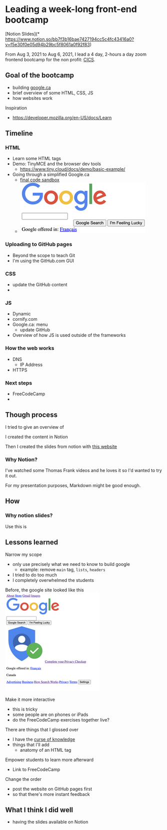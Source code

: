# Leading a week-long front-end bootcamp

[Notion Slides](\* https://www.notion.so/bb7f3b16bae7427194cc5c4fc43416a0?v=f5e30f0e05d94b29bc5f8061a0f92f83)

From Aug 3, 2021 to Aug 6, 2021, I lead a 4 day, 2-hours a day zoom frontend bootcamp for the non profit: [CICS](https://www.cicscanada.com/en/).

## Goal of the bootcamp

-   building [google.ca](https://google.ca)
-   brief overview of some HTML, CSS, JS
-   how websites work

Inspiration

-   https://developer.mozilla.org/en-US/docs/Learn

## Timeline

### HTML

-   Learn some HTML tags
-   Demo: TinyMCE and the browser dev tools
    -   https://www.tiny.cloud/docs/demo/basic-example/
-   Going through a simplified Google.ca
    -   [final code sandbox](https://codesandbox.io/s/google-html-final-rsnzv?file=/index.html)
    -   ![8b0fe1c8396407b440204ea8d48afc9f.png](8b0fe1c8396407b440204ea8d48afc9f.png)

### Uploading to GitHub pages

-   Beyond the scope to teach Git
-   I'm using the GitHub.com GUI

### CSS

-   update the GitHub content
-

### JS

-   Dynamic
-   cornify.com
-   Google.ca: menu
    -   update GitHub
-   Overview of how JS is used outside of the frameworks

### How the web works

-   DNS
    -   IP Address
-   HTTPS

### Next steps

-   FreeCodeCamp
-

## Though process

I tried to give an overview of

I created the content in Notion

Then I created the slides from notion with [this website](https://wunderpresentation.com/create/notion/)

### Why Notion?

I've watched some Thomas Frank videos and he loves it so I'd wanted to try it out.

For my presentation purposes, Markdown might be good enough.

## How

### Why notion slides?

Use this is

## Lessons learned

Narrow my scope

-   only use precisely what we need to know to build google
    -   example: remove `main` tag, `lists`, `headers`
-   I tried to do too much
-   I completely overwhelmed the students

Before, the google site looked like this
![938c3c7afac55e9e3a8f11fd4a0586e7.png](938c3c7afac55e9e3a8f11fd4a0586e7.png)

Make it more interactive

-   this is tricky
-   some people are on phones or iPads
-   do the FreeCodeCamp exercises together live?

There are things that I glossed over

-   I have the [curse of knowledge](https://en.wikipedia.org/wiki/Curse_of_knowledge)
-   things that I'll add
    -   anatomy of an HTML tag

Empower students to learn more afterward

-   Link to FreeCodeCamp

Change the order

-   post the website on GitHub pages first
-   so that there's more instant feedback

## What I think I did well

-   having the slides available on Notion

